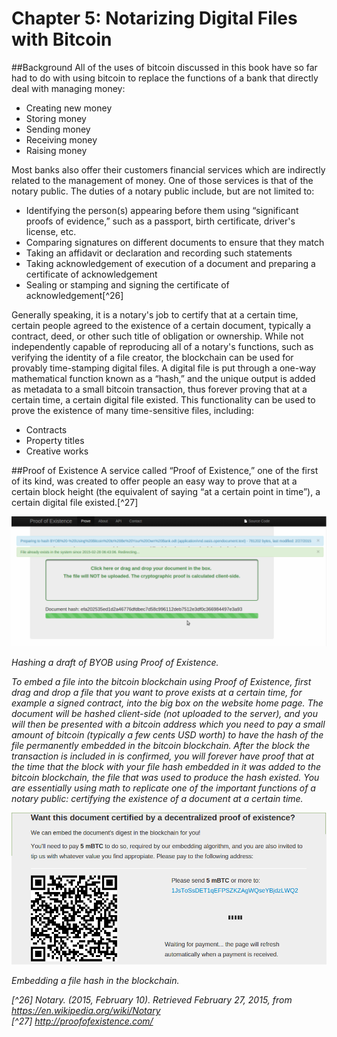 # Chapter 5: Notarizing Digital Files with Bitcoin

##Background
All of the uses of bitcoin discussed in this book have so far had to do with using bitcoin to replace the functions of a bank that directly deal with managing money:  
* Creating new money  
* Storing money  
* Sending money  
* Receiving money  
* Raising money  

Most banks also offer their customers financial services which are indirectly related to the management of money. One of those services is that of the notary public. The duties of a notary public include, but are not limited to:
* Identifying the person(s) appearing before them using “significant proofs of evidence,” such as a passport, birth certificate, driver's license, etc.  
* Comparing signatures on different documents to ensure that they match
* Taking an affidavit or declaration and recording such statements
* Taking acknowledgement of execution of a document and preparing a certificate of acknowledgement
* Sealing or stamping and signing the certificate of acknowledgement[^26]  

Generally speaking, it is a notary's job to certify that at a certain time, certain people agreed to the existence of a certain document, typically a contract, deed, or other such title of obligation or ownership. 
While not independently capable of reproducing all of a notary's functions, such as verifying the identity of a file creator, the blockchain can be used for provably time-stamping digital files. A digital file is put through a one-way mathematical function known as a “hash,” and the unique output is added as metadata to a small bitcoin transaction, thus forever proving that at a certain time, a certain digital file existed. This functionality can be used to prove the existence of many time-sensitive files, including: 
* Contracts
* Property titles
* Creative works

##Proof of Existence
A service called “Proof of Existence,” one of the first of its kind, was created to offer people an easy way to prove that at a certain block height (the equivalent of saying “at a certain point in time”), a certain digital file existed.[^27]

![proof of existence](proofofexistence.png "Hashing a draft of BYOB using Proof of Existence.")

<i>Hashing a draft of BYOB using Proof of Existence.

To embed a file into the bitcoin blockchain using Proof of Existence, first drag and drop a file that you want to prove exists at a certain time, for example a signed contract, into the big box on the website home page. The document will be hashed client-side (not uploaded to the server), and you will then be presented with a bitcoin address which you need to pay a small amount of bitcoin (typically a few cents USD worth) to have the hash of the file permanently embedded in the bitcoin blockchain. After the block the transaction is included in is confirmed, you will forever have proof that at the time that the block with your file hash embedded in it was added to the bitcoin blockchain, the file that was used to produce the hash existed. You are essentially using math to replicate one of the important functions of a notary public: certifying the existence of a document at a certain time.

![embedding hashes](proofofexistence2.png "Embedding a file hash in the blockchain.")  

<i>Embedding a file hash in the blockchain.  

[^26] Notary. (2015, February 10). Retrieved February 27, 2015, from https://en.wikipedia.org/wiki/Notary  
[^27] http://proofofexistence.com/  



